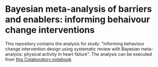 
# Bayesian meta-analysis of barriers and enablers: informing behaivour change interventions 

This repository contains the analysis for study: "Informing behaviour change intervention design using systematic review with Bayesian meta-analysis: physical activity in heart failure". The analysis can be executed from [this Colaboratory notebook](https://github.com/AliyaAM/bayesian_meta_analysis/blob/main/bayesian_meta_analysis.ipynb).


